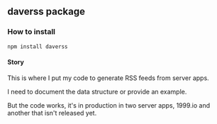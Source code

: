 ## daverss package

### How to install

`npm install daverss`

#### Story

This is where I put my code to generate RSS feeds from server apps. 

I need to document the data structure or provide an example.

But the code works, it's in production in two server apps, 1999.io and another that isn't released yet.

